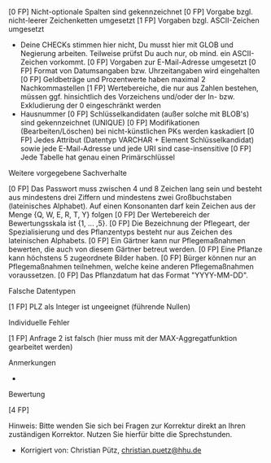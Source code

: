 [0 FP] Nicht-optionale Spalten sind gekennzeichnet
[0 FP] Vorgabe bzgl. nicht-leerer Zeichenketten umgesetzt
[1 FP] Vorgaben bzgl. ASCII-Zeichen umgesetzt
- Deine CHECKs stimmen hier nicht, Du musst hier mit GLOB und Negierung arbeiten. Teilweise prüfst Du auch nur, ob mind. ein ASCII-Zeichen vorkommt.
  [0 FP] Vorgaben zur E-Mail-Adresse umgesetzt
  [0 FP] Format von Datumsangaben bzw. Uhrzeitangaben wird eingehalten
  [0 FP] Geldbeträge und Prozentwerte haben maximal 2 Nachkommastellen
  [1 FP] Wertebereiche, die nur aus Zahlen bestehen, müssen ggf. hinsichtlich des Vorzeichens und/oder der In- bzw. Exkludierung der 0 eingeschränkt werden
- Hausnummer
  [0 FP] Schlüsselkandidaten (außer solche mit BLOB's) sind gekennzeichnet (UNIQUE)
  [0 FP] Modifikationen (Bearbeiten/Löschen) bei nicht-künstlichen PKs werden kaskadiert
  [0 FP] Jedes Attribut (Datentyp VARCHAR + Element Schlüsselkandidat) sowie jede E-Mail-Adresse und jede URI sind case-insensitive
  [0 FP] Jede Tabelle hat genau einen Primärschlüssel

Weitere vorgegebene Sachverhalte

[0 FP] Das Passwort muss zwischen 4 und 8 Zeichen lang sein und besteht aus mindestens drei Ziffern und mindestens zwei Großbuchstaben (lateinisches Alphabet). Auf einen Konsonanten darf kein Zeichen aus der Menge {Q, W, E, R, T, Y} folgen
[0 FP] Der Wertebereich der Bewertungsskala ist {1, ... ,5}.
[0 FP] Die Bezeichnung der Pflegeart, der Spezialisierung und des Pflanzentyps besteht nur aus Zeichen des lateinischen Alphabets.
[0 FP] Ein Gärtner kann nur Pflegemaßnahmen bewerten, die auch von diesem Gärtner betreut werden.
[0 FP] Eine Pflanze kann höchstens 5 zugeordnete Bilder haben.
[0 FP] Bürger können nur an Pflegemaßnahmen teilnehmen, welche keine anderen Pflegemaßnahmen voraussetzen.
[0 FP] Das Pflanzdatum hat das Format "YYYY-MM-DD".

Falsche Datentypen

[1 FP] PLZ als Integer ist ungeeignet (führende Nullen)

Individuelle Fehler

[1 FP] Anfrage 2 ist falsch (hier muss mit der MAX-Aggregatfunktion gearbeitet werden)

Anmerkungen

-

Bewertung

[4 FP]

Hinweis: Bitte wenden Sie sich bei Fragen zur Korrektur direkt an Ihren zuständigen Korrektor. Nutzen Sie hierfür bitte die Sprechstunden.

- Korrigiert von: Christian Pütz, christian.puetz@hhu.de